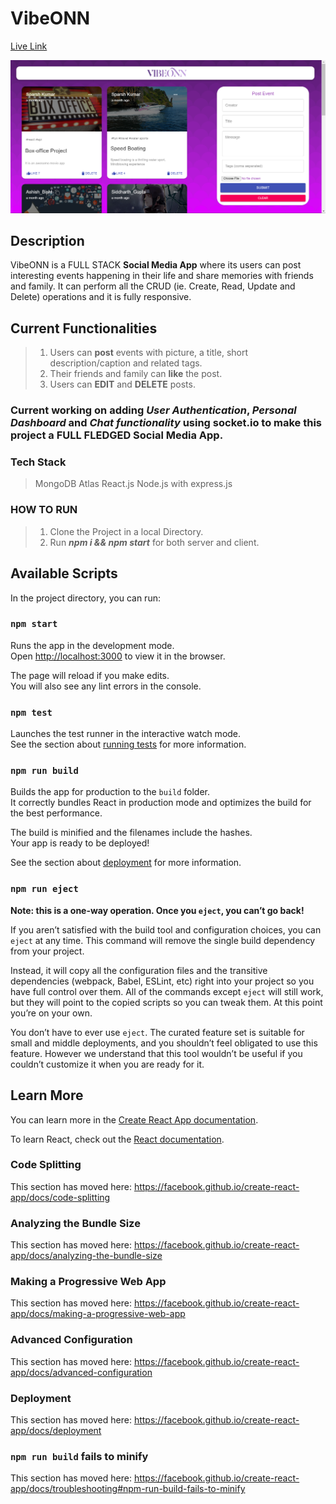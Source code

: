 # VibeONN
<a href="https://vibe-onn.vercel.app/">Live Link</a>
<!-- <img width=28% src = "https://github.com/sparshkr24/VibeONN/blob/master/client/public/VibeONN.png"> -->
<img src = "https://github.com/sparshkr24/VibeONN/blob/master/client/src/images/Screenshot%20(344).png">

## Description
VibeONN is a FULL STACK **Social Media App** where its users can post interesting events happening in their life and share memories with friends and family. It can perform all the CRUD (ie. Create, Read, Update and Delete) operations and it is fully responsive.

## Current Functionalities
> 1. Users can **post** events with picture, a title, short description/caption and related tags.
> 2. Their friends and family can **like** the post.
> 3. Users can **EDIT** and **DELETE** posts.

### Current working on adding _User Authentication_, _Personal Dashboard_ and _Chat functionality_ using socket.io to make this project a FULL FLEDGED Social Media App.


### Tech Stack
> MongoDB Atlas
> React.js
> Node.js with express.js

### HOW TO RUN
> 1. Clone the Project in a local Directory.
> 2. Run _**npm i && npm start**_ for both server and client.

## Available Scripts

In the project directory, you can run:

### `npm start`

Runs the app in the development mode.<br />
Open [http://localhost:3000](http://localhost:3000) to view it in the browser.

The page will reload if you make edits.<br />
You will also see any lint errors in the console.

### `npm test`

Launches the test runner in the interactive watch mode.<br />
See the section about [running tests](https://facebook.github.io/create-react-app/docs/running-tests) for more information.

### `npm run build`

Builds the app for production to the `build` folder.<br />
It correctly bundles React in production mode and optimizes the build for the best performance.

The build is minified and the filenames include the hashes.<br />
Your app is ready to be deployed!

See the section about [deployment](https://facebook.github.io/create-react-app/docs/deployment) for more information.

### `npm run eject`

**Note: this is a one-way operation. Once you `eject`, you can’t go back!**

If you aren’t satisfied with the build tool and configuration choices, you can `eject` at any time. This command will remove the single build dependency from your project.

Instead, it will copy all the configuration files and the transitive dependencies (webpack, Babel, ESLint, etc) right into your project so you have full control over them. All of the commands except `eject` will still work, but they will point to the copied scripts so you can tweak them. At this point you’re on your own.

You don’t have to ever use `eject`. The curated feature set is suitable for small and middle deployments, and you shouldn’t feel obligated to use this feature. However we understand that this tool wouldn’t be useful if you couldn’t customize it when you are ready for it.

## Learn More

You can learn more in the [Create React App documentation](https://facebook.github.io/create-react-app/docs/getting-started).

To learn React, check out the [React documentation](https://reactjs.org/).

### Code Splitting

This section has moved here: https://facebook.github.io/create-react-app/docs/code-splitting

### Analyzing the Bundle Size

This section has moved here: https://facebook.github.io/create-react-app/docs/analyzing-the-bundle-size

### Making a Progressive Web App

This section has moved here: https://facebook.github.io/create-react-app/docs/making-a-progressive-web-app

### Advanced Configuration

This section has moved here: https://facebook.github.io/create-react-app/docs/advanced-configuration

### Deployment

This section has moved here: https://facebook.github.io/create-react-app/docs/deployment

### `npm run build` fails to minify

This section has moved here: https://facebook.github.io/create-react-app/docs/troubleshooting#npm-run-build-fails-to-minify

